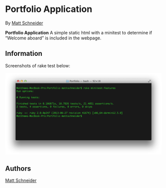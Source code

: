 # Portfolio Application

By [Matt Schneider](github.com/MBSchneider)

**Portfolio Application** A simple static html with a minitest to determine if “Welcome aboard” is included in the webpage.

## Information

Screenshots of rake test below:

![Screenshot 1](https://github.com/MBSchneider/Portfolio/blob/master/test/Rake%20minitest%20-%20Portfolio.png)

## Authors

[Matt Schneider](github.com/MBSchneider)
